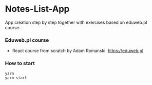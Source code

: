 # Notes-List-App

App creation step by step together with exercises based on eduweb.pl course.

### Eduweb.pl course

- React course from scratch by Adam Romanski: https://eduweb.pl

### How to start

```
yarn 
yarn start

```